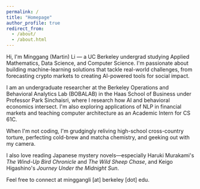 ```yaml
---
permalink: /
title: "Homepage"
author_profile: true
redirect_from:
  - /about/
  - /about.html
---
```


Hi, I'm Minggang (Martin) Li — a UC Berkeley undergrad studying Applied Mathematics, Data Science, and Computer Science. I'm passionate about building machine-learning solutions that tackle real-world challenges, from forecasting crypto markets to creating AI-powered tools for social impact.

I am an undergraduate researcher at the Berkeley Operations and Behavioral Analytics Lab (BOBALAB) in the Haas School of Business under Professor Park Sinchaisri, where I research how AI and behavioral economics intersect. I'm also exploring applications of NLP in financial markets and teaching computer architecture as an Academic Intern for CS 61C.

When I'm not coding, I'm grudgingly reliving high-school cross-country torture, perfecting cold-brew and matcha chemistry, and geeking out with my camera.

I also love reading Japanese mystery novels—especially Haruki Murakami's _The Wind-Up Bird Chronicle_ and _The Wild Sheep Chase_, and Keigo Higashino's _Journey Under the Midnight Sun_.

Feel free to connect at minggangli [at] berkeley [dot] edu.
